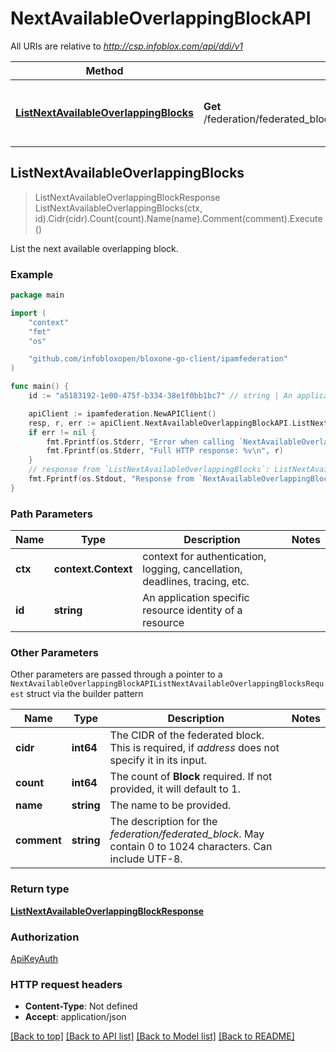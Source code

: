 # NextAvailableOverlappingBlockAPI

All URIs are relative to *http://csp.infoblox.com/api/ddi/v1*

Method | HTTP request | Description
------------- | ------------- | -------------
[**ListNextAvailableOverlappingBlocks**](NextAvailableOverlappingBlockAPI.md#ListNextAvailableOverlappingBlocks) | **Get** /federation/federated_block/{id}/next_available_overlapping_block | List the next available overlapping block.



## ListNextAvailableOverlappingBlocks

> ListNextAvailableOverlappingBlockResponse ListNextAvailableOverlappingBlocks(ctx, id).Cidr(cidr).Count(count).Name(name).Comment(comment).Execute()

List the next available overlapping block.



### Example

```go
package main

import (
	"context"
	"fmt"
	"os"

	"github.com/infobloxopen/bloxone-go-client/ipamfederation"
)

func main() {
	id := "a5183192-1e00-475f-b334-38e1f0bb1bc7" // string | An application specific resource identity of a resource

	apiClient := ipamfederation.NewAPIClient()
	resp, r, err := apiClient.NextAvailableOverlappingBlockAPI.ListNextAvailableOverlappingBlocks(context.Background(), id).Execute()
	if err != nil {
		fmt.Fprintf(os.Stderr, "Error when calling `NextAvailableOverlappingBlockAPI.ListNextAvailableOverlappingBlocks``: %v\n", err)
		fmt.Fprintf(os.Stderr, "Full HTTP response: %v\n", r)
	}
	// response from `ListNextAvailableOverlappingBlocks`: ListNextAvailableOverlappingBlockResponse
	fmt.Fprintf(os.Stdout, "Response from `NextAvailableOverlappingBlockAPI.ListNextAvailableOverlappingBlocks`: %v\n", resp)
}
```

### Path Parameters


Name | Type | Description  | Notes
------------- | ------------- | ------------- | -------------
**ctx** | **context.Context** | context for authentication, logging, cancellation, deadlines, tracing, etc.
**id** | **string** | An application specific resource identity of a resource | 

### Other Parameters

Other parameters are passed through a pointer to a `NextAvailableOverlappingBlockAPIListNextAvailableOverlappingBlocksRequest` struct via the builder pattern


Name | Type | Description  | Notes
------------- | ------------- | ------------- | -------------
**cidr** | **int64** | The CIDR of the federated block. This is required, if _address_ does not specify it in its input. | 
**count** | **int64** | The count of __Block__ required. If not provided, it will default to 1. | 
**name** | **string** | The name to be provided. | 
**comment** | **string** | The description for the _federation/federated_block_. May contain 0 to 1024 characters. Can include UTF-8. | 

### Return type

[**ListNextAvailableOverlappingBlockResponse**](ListNextAvailableOverlappingBlockResponse.md)

### Authorization

[ApiKeyAuth](../README.md#ApiKeyAuth)

### HTTP request headers

- **Content-Type**: Not defined
- **Accept**: application/json

[[Back to top]](#) [[Back to API list]](../README.md#documentation-for-api-endpoints)
[[Back to Model list]](../README.md#documentation-for-models)
[[Back to README]](../README.md)

